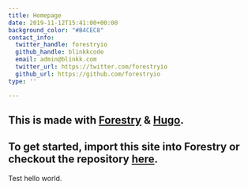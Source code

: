 ```yaml
---
title: Homepage
date: 2019-11-12T15:41:00+00:00
background_color: "#B4CEC8"
contact_info:
  twitter_handle: forestryio
  github_handle: blinkkcode
  email: admin@blinkk.com
  twitter_url: https://twitter.com/forestryio
  github_url: https://github.com/forestryio
type: ''

---
```

## This is made with [Forestry](https://forestry.io/ "Forestry.io") & [Hugo](https://gohugo.io/ "Hugo SSG").

## To get started, import this site into Forestry or checkout the repository [here](https://github.com/kendallstrautman/starter-blog-hugo "forestry starter blog hugo").

Test hello world.